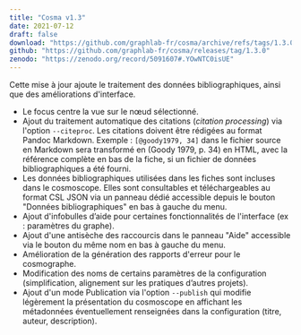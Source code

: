 ```yaml
---
title: "Cosma v1.3"
date: 2021-07-12
draft: false
download: "https://github.com/graphlab-fr/cosma/archive/refs/tags/1.3.0.zip"
github: "https://github.com/graphlab-fr/cosma/releases/tag/1.3.0"
zenodo: "https://zenodo.org/record/5091607#.YOwNTC0isUE"
---
```


Cette mise à jour ajoute le traitement des données bibliographiques, ainsi que des améliorations d'interface.

- Le focus centre la vue sur le nœud sélectionné.
- Ajout du traitement automatique des citations (*citation processing*) via l'option `--citeproc`. Les citations doivent être rédigées au format Pandoc Markdown. Exemple : `[@goody1979, 34]` dans le fichier source en Markdown sera transformé en (Goody 1979, p. 34) en HTML, avec la référence complète en bas de la fiche, si un fichier de données bibliographiques a été fourni.
- Les données bibliographiques utilisées dans les fiches sont incluses dans le cosmoscope. Elles sont consultables et téléchargeables au format CSL JSON via un panneau dédié accessible depuis le bouton "Données bibliographiques" en bas à gauche du menu.
- Ajout d'infobulles d’aide pour certaines fonctionnalités de l'interface (ex : paramètres du graphe).
- Ajout d'une antisèche des raccourcis dans le panneau "Aide" accessible via le bouton du même nom en bas à gauche du menu.
- Amélioration de la génération des rapports d'erreur pour le cosmographe.
- Modification des noms de certains paramètres de la configuration (simplification, alignement sur les pratiques d’autres projets).
- Ajout d'un mode Publication via l'option `--publish` qui modifie légèrement la présentation du cosmoscope en affichant les métadonnées éventuellement renseignées dans la configuration (titre, auteur, description).
